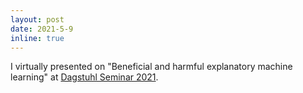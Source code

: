 ```yaml
---
layout: post
date: 2021-5-9
inline: true
---
```


I virtually presented on "Beneficial and harmful explanatory machine learning" at [Dagstuhl Seminar 2021](https://www.dagstuhl.de/en/program/calendar/semhp/?semnr=21192).
